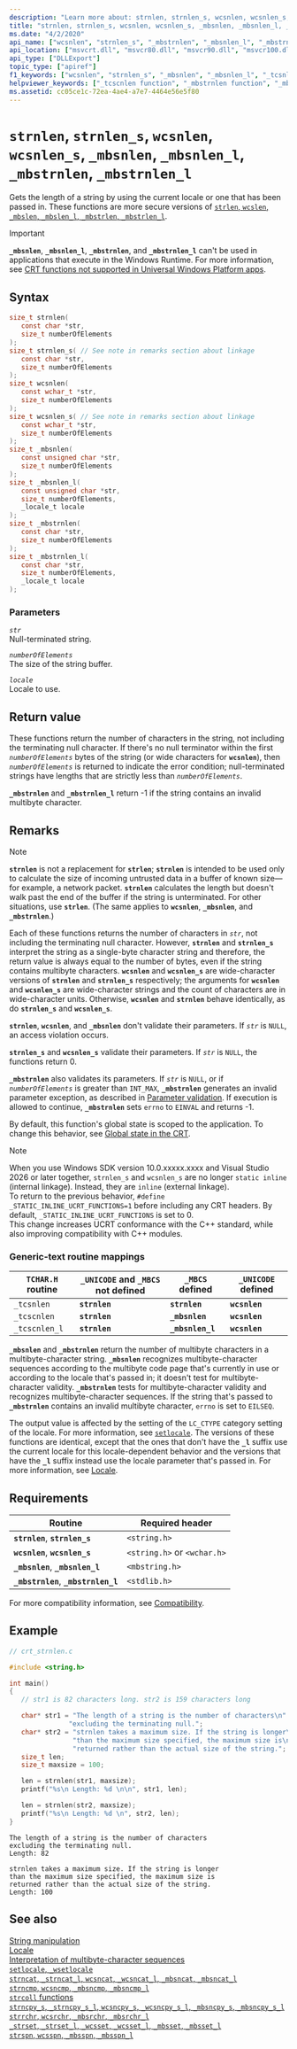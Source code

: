```yaml
---
description: "Learn more about: strnlen, strnlen_s, wcsnlen, wcsnlen_s, _mbsnlen, _mbsnlen_l, _mbstrnlen, _mbstrnlen_l"
title: "strnlen, strnlen_s, wcsnlen, wcsnlen_s, _mbsnlen, _mbsnlen_l, _mbstrnlen, _mbstrnlen_l"
ms.date: "4/2/2020"
api_name: ["wcsnlen", "strnlen_s", "_mbstrnlen", "_mbsnlen_l", "_mbstrnlen_l", "strnlen", "wcsnlen_s", "_mbsnlen", "_o__mbsnlen", "_o__mbsnlen_l", "_o__mbstrnlen", "_o__mbstrnlen_l"]
api_location: ["msvcrt.dll", "msvcr80.dll", "msvcr90.dll", "msvcr100.dll", "msvcr100_clr0400.dll", "msvcr110.dll", "msvcr110_clr0400.dll", "msvcr120.dll", "msvcr120_clr0400.dll", "ucrtbase.dll", "api-ms-win-crt-multibyte-l1-1-0.dll", "api-ms-win-crt-string-l1-1-0.dll", "ntoskrnl.exe"]
api_type: ["DLLExport"]
topic_type: ["apiref"]
f1_keywords: ["wcsnlen", "strnlen_s", "_mbsnlen", "_mbsnlen_l", "_tcsnlen", "_tcscnlen", "_mbstrnlen_l", "wcsnlen_s", "_mbstrnlen", "strnlen", "_tcscnlen_l"]
helpviewer_keywords: ["_tcscnlen function", "_mbstrnlen function", "_mbsnlen_l function", "lengths, strings", "mbstrnlen function", "mbsnlen_l function", "_mbstrnlen_l function", "_tcscnlen_l function", "wcsnlen_l function", "_tcsnlen function", "_mbsnlen function", "strnlen function", "mbsnlen function", "wcsnlen_s function", "strnlen_s function", "mbstrnlen_l function", "wcsnlen function", "string length", "strnlen_l function"]
ms.assetid: cc05ce1c-72ea-4ae4-a7e7-4464e56e5f80
---
```

# `strnlen`, `strnlen_s`, `wcsnlen`, `wcsnlen_s`, `_mbsnlen`, `_mbsnlen_l`, `_mbstrnlen`, `_mbstrnlen_l`

Gets the length of a string by using the current locale or one that has been passed in. These functions are more secure versions of [`strlen`, `wcslen`, `_mbslen`, `_mbslen_l`, `_mbstrlen`, `_mbstrlen_l`](strlen-wcslen-mbslen-mbslen-l-mbstrlen-mbstrlen-l.md).

> [!IMPORTANT]
> **`_mbsnlen`**, **`_mbsnlen_l`**, **`_mbstrnlen`**, and **`_mbstrnlen_l`** can't be used in applications that execute in the Windows Runtime. For more information, see [CRT functions not supported in Universal Windows Platform apps](../../cppcx/crt-functions-not-supported-in-universal-windows-platform-apps.md).

## Syntax

```C
size_t strnlen(
   const char *str,
   size_t numberOfElements
);
size_t strnlen_s( // See note in remarks section about linkage
   const char *str,
   size_t numberOfElements
);
size_t wcsnlen(
   const wchar_t *str,
   size_t numberOfElements
);
size_t wcsnlen_s( // See note in remarks section about linkage
   const wchar_t *str,
   size_t numberOfElements
);
size_t _mbsnlen(
   const unsigned char *str,
   size_t numberOfElements
);
size_t _mbsnlen_l(
   const unsigned char *str,
   size_t numberOfElements,
   _locale_t locale
);
size_t _mbstrnlen(
   const char *str,
   size_t numberOfElements
);
size_t _mbstrnlen_l(
   const char *str,
   size_t numberOfElements,
   _locale_t locale
);
```

### Parameters

*`str`*\
Null-terminated string.

*`numberOfElements`*\
The size of the string buffer.

*`locale`*\
Locale to use.

## Return value

These functions return the number of characters in the string, not including the terminating null character. If there's no null terminator within the first *`numberOfElements`* bytes of the string (or wide characters for **`wcsnlen`**), then *`numberOfElements`* is returned to indicate the error condition; null-terminated strings have lengths that are strictly less than *`numberOfElements`*.

**`_mbstrnlen`** and **`_mbstrnlen_l`** return -1 if the string contains an invalid multibyte character.

## Remarks

> [!NOTE]
> **`strnlen`** is not a replacement for **`strlen`**; **`strnlen`** is intended to be used only to calculate the size of incoming untrusted data in a buffer of known size—for example, a network packet. **`strnlen`** calculates the length but doesn't walk past the end of the buffer if the string is unterminated. For other situations, use **`strlen`**. (The same applies to **`wcsnlen`**, **`_mbsnlen`**, and **`_mbstrnlen`**.)

Each of these functions returns the number of characters in *`str`*, not including the terminating null character. However, **`strnlen`** and **`strnlen_s`** interpret the string as a single-byte character string and therefore, the return value is always equal to the number of bytes, even if the string contains multibyte characters. **`wcsnlen`** and **`wcsnlen_s`** are wide-character versions of **`strnlen`** and **`strnlen_s`** respectively; the arguments for **`wcsnlen`** and **`wcsnlen_s`** are wide-character strings and the count of characters are in wide-character units. Otherwise, **`wcsnlen`** and **`strnlen`** behave identically, as do **`strnlen_s`** and **`wcsnlen_s`**.

**`strnlen`**, **`wcsnlen`**, and **`_mbsnlen`** don't validate their parameters. If *`str`* is `NULL`, an access violation occurs.

**`strnlen_s`** and **`wcsnlen_s`** validate their parameters. If *`str`* is `NULL`, the functions return 0.

**`_mbstrnlen`** also validates its parameters. If *`str`* is `NULL`, or if *`numberOfElements`* is greater than `INT_MAX`, **`_mbstrnlen`** generates an invalid parameter exception, as described in [Parameter validation](../parameter-validation.md). If execution is allowed to continue, **`_mbstrnlen`** sets `errno` to `EINVAL` and returns -1.

By default, this function's global state is scoped to the application. To change this behavior, see [Global state in the CRT](../global-state.md).

> [!Note]
> When you use Windows SDK version 10.0.xxxxx.xxxx and Visual Studio 2026 or later together, `strnlen_s` and `wcsnlen_s` are no longer `static inline` (internal linkage). Instead, they are `inline` (external linkage).\
> To return to the previous behavior, `#define _STATIC_INLINE_UCRT_FUNCTIONS=1` before including any CRT headers. By default, `_STATIC_INLINE_UCRT_FUNCTIONS` is set to 0.\
> This change increases UCRT conformance with the C++ standard, while also improving compatibility with C++ modules.

### Generic-text routine mappings

| `TCHAR.H` routine | `_UNICODE` and `_MBCS` not defined | `_MBCS` defined | `_UNICODE` defined |
|---|---|---|---|
| `_tcsnlen` | **`strnlen`** | **`strnlen`** | **`wcsnlen`** |
| `_tcscnlen` | **`strnlen`** | **`_mbsnlen`** | **`wcsnlen`** |
| `_tcscnlen_l` | **`strnlen`** | **`_mbsnlen_l`** | **`wcsnlen`** |

**`_mbsnlen`** and **`_mbstrnlen`** return the number of multibyte characters in a multibyte-character string. **`_mbsnlen`** recognizes multibyte-character sequences according to the multibyte code page that's currently in use or according to the locale that's passed in; it doesn't test for multibyte-character validity. **`_mbstrnlen`** tests for multibyte-character validity and recognizes multibyte-character sequences. If the string that's passed to **`_mbstrnlen`** contains an invalid multibyte character, `errno` is set to `EILSEQ`.

The output value is affected by the setting of the `LC_CTYPE` category setting of the locale. For more information, see [`setlocale`](setlocale-wsetlocale.md). The versions of these functions are identical, except that the ones that don't have the **`_l`** suffix use the current locale for this locale-dependent behavior and the versions that have the **`_l`** suffix instead use the locale parameter that's passed in. For more information, see [Locale](../locale.md).

## Requirements

| Routine | Required header |
|---|---|
| **`strnlen`**, **`strnlen_s`** | `<string.h>` |
| **`wcsnlen`**, **`wcsnlen_s`** | `<string.h>` or `<wchar.h>` |
| **`_mbsnlen`**, **`_mbsnlen_l`** | `<mbstring.h>` |
| **`_mbstrnlen`**, **`_mbstrnlen_l`** | `<stdlib.h>` |

For more compatibility information, see [Compatibility](../compatibility.md).

## Example

```C
// crt_strnlen.c

#include <string.h>

int main()
{
   // str1 is 82 characters long. str2 is 159 characters long

   char* str1 = "The length of a string is the number of characters\n"
               "excluding the terminating null.";
   char* str2 = "strnlen takes a maximum size. If the string is longer\n"
                "than the maximum size specified, the maximum size is\n"
                "returned rather than the actual size of the string.";
   size_t len;
   size_t maxsize = 100;

   len = strnlen(str1, maxsize);
   printf("%s\n Length: %d \n\n", str1, len);

   len = strnlen(str2, maxsize);
   printf("%s\n Length: %d \n", str2, len);
}
```

```Output
The length of a string is the number of characters
excluding the terminating null.
Length: 82

strnlen takes a maximum size. If the string is longer
than the maximum size specified, the maximum size is
returned rather than the actual size of the string.
Length: 100
```

## See also

[String manipulation](../string-manipulation-crt.md)\
[Locale](../locale.md)\
[Interpretation of multibyte-character sequences](../interpretation-of-multibyte-character-sequences.md)\
[`setlocale`, `_wsetlocale`](setlocale-wsetlocale.md)\
[`strncat`, `_strncat_l`, `wcsncat`, `_wcsncat_l`, `_mbsncat`, `_mbsncat_l`](strncat-strncat-l-wcsncat-wcsncat-l-mbsncat-mbsncat-l.md)\
[`strncmp`, `wcsncmp`, `_mbsncmp`, `_mbsncmp_l`](strncmp-wcsncmp-mbsncmp-mbsncmp-l.md)\
[`strcoll` functions](../strcoll-functions.md)\
[`strncpy_s`, `_strncpy_s_l`, `wcsncpy_s`, `_wcsncpy_s_l`, `_mbsncpy_s`, `_mbsncpy_s_l`](strncpy-s-strncpy-s-l-wcsncpy-s-wcsncpy-s-l-mbsncpy-s-mbsncpy-s-l.md)\
[`strrchr`, `wcsrchr`, `_mbsrchr`, `_mbsrchr_l`](strrchr-wcsrchr-mbsrchr-mbsrchr-l.md)\
[`_strset`, `_strset_l`, `_wcsset`, `_wcsset_l`, `_mbsset`, `_mbsset_l`](strset-strset-l-wcsset-wcsset-l-mbsset-mbsset-l.md)\
[`strspn`, `wcsspn`, `_mbsspn`, `_mbsspn_l`](strspn-wcsspn-mbsspn-mbsspn-l.md)

